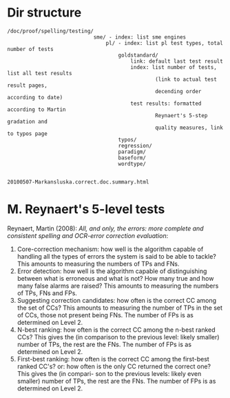# Dir structure

```
/doc/proof/spelling/testing/
                            sme/ - index: list sme engines
                                pl/ - index: list pl test types, total number of tests
                                    goldstandard/
                                        link: default last test result
                                        index: list number of tests, list all test results
                                                (link to actual test result pages,
                                                decending order according to date)
                                        test results: formatted according to Martin
                                                Reynaert's 5-step gradation and
                                                quality measures, link to typos page
                                    typos/
                                    regression/
                                    paradigm/
                                    baseform/
                                    wordtype/


20100507-Markansluska.correct.doc.summary.html
```

# M. Reynaert's 5-level tests

Reynaert, Martin (2008): *All, and only, the errors: more complete and consistent spelling and OCR-error correction evaluation*:

1. Core-correction mechanism: how well is the algorithm capable of handling all
  the types of errors the system is said to be able to tackle? This amounts to
  measuring the numbers of TPs and FNs.
1. Error detection: how well is the algorithm capable of distinguishing between
  what is erroneous and what is not? How many true and how many false alarms are
  raised? This amounts to measuring the numbers of TPs, FNs and FPs.
1. Suggesting correction candidates: how often is the correct CC among the set of
  CCs? This amounts to measuring the number of TPs in the set of CCs, those not
  present being FNs. The number of FPs is as determined on Level 2.
1. N-best ranking: how often is the correct CC among the n-best ranked CCs? This
  gives the (in comparison to the previous level: likely smaller) number of TPs,
  the rest are the FNs. The number of FPs is as determined on Level 2.
1. First-best ranking: how often is the correct CC among the first-best ranked
  CC's? or: how often is the only CC returned the correct one? This gives the
  (in compari- son to the previous levels:  likely even smaller) number of TPs,
  the rest are the FNs. The number of FPs is as determined on Level 2.

